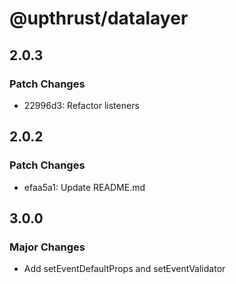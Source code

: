 # @upthrust/datalayer

## 2.0.3

### Patch Changes

- 22996d3: Refactor listeners

## 2.0.2

### Patch Changes

- efaa5a1: Update README.md

## 3.0.0

### Major Changes

- Add setEventDefaultProps and setEventValidator
